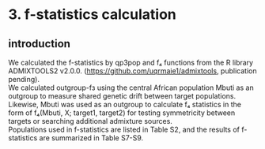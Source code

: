 # 3. f-statistics calculation

## introduction

We calculated the f-statistics by qp3pop and f₄ functions from the R library ADMIXTOOLS2 v2.0.0. (https://github.com/uqrmaie1/admixtools, publication pending).  
We calculated outgroup-fз using the central African population Mbuti as an outgroup to measure shared genetic drift between target populations.  
Likewise, Mbuti was used as an outgroup to calculate f₄ statistics in the form of f₄(Mbuti, X; target1, target2) for testing symmetricity between targets or searching additional admixture sources.  
Populations used in f-statistics are listed in Table S2, and the results of f-statistics are summarized in Table S7-S9.  

